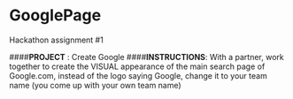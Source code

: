 # GooglePage
Hackathon assignment #1

####**PROJECT** : Create Google
####**INSTRUCTIONS**: With a partner, work together to create the VISUAL appearance of the main search page of Google.com, instead of the logo saying Google, change it to your team name (you come up with your own team name)